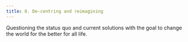 ```yaml
---
title: 8. De-centring and reimagining
---
```


Questioning the status quo and current solutions with the goal to change the world for the better for all life.
